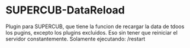 # SUPERCUB-DataReload

Plugin para SUPERCUB, que tiene la funcion de recargar la data de tdoos los pugins, excepto los plugins excluidos. Eso sin tener que reiniciar el servidor constantemente. Solamente ejecutando: /restart

